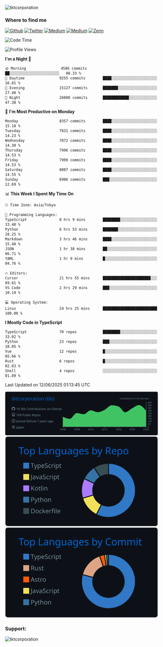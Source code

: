 <p align="left"> <img src="https://komarev.com/ghpvc/?username=tktcorporation&label=Profile%20views&color=0e75b6&style=flat" alt="tktcorporation" /> </p>

<h3>Where to find me</h3>
<p>
<a href="https://github.com/tktcorporation" target="_blank"><img alt="Github" src="https://img.shields.io/badge/GitHub-%2312100E.svg?&style=for-the-badge&logo=Github&logoColor=white" /></a>
<a href="https://twitter.com/tktcorporation" target="_blank"><img alt="Twitter" src="https://img.shields.io/badge/twitter-%231DA1F2.svg?&style=for-the-badge&logo=twitter&logoColor=white" /></a>
<a href="https://www.linkedin.com/in/tktcorporation" target="_blank"><img alt="Medium" src="https://img.shields.io/badge/linkdin-0a66c2.svg?&style=for-the-badge&logo=linkedin&logoColor=white" /></a>
<a href="https://qiita.com/tktcorporation" target="_blank"><img alt="Medium" src="https://img.shields.io/badge/qiita-55C500.svg?&style=for-the-badge&logo=qiita&logoColor=white" /></a>
<a href="https://zenn.dev/tktcorporation" target="_blank"><img alt="Zenn" src="https://img.shields.io/badge/Zenn-3EA8FF.svg?&style=for-the-badge&logo=Zenn&logoColor=white" /></a>
</p>
  
<!--START_SECTION:waka-->
![Code Time](http://img.shields.io/badge/Code%20Time-2%2C449%20hrs%2042%20mins-blue)

![Profile Views](http://img.shields.io/badge/Profile%20Views-1-blue)

**I'm a Night 🦉** 

```text
🌞 Morning                4586 commits        ██░░░░░░░░░░░░░░░░░░░░░░░   08.33 % 
🌆 Daytime                9255 commits        ████░░░░░░░░░░░░░░░░░░░░░   16.81 % 
🌃 Evening                15127 commits       ███████░░░░░░░░░░░░░░░░░░   27.48 % 
🌙 Night                  26080 commits       ████████████░░░░░░░░░░░░░   47.38 % 
```
📅 **I'm Most Productive on Monday** 

```text
Monday                   8357 commits        ████░░░░░░░░░░░░░░░░░░░░░   15.18 % 
Tuesday                  7831 commits        ████░░░░░░░░░░░░░░░░░░░░░   14.23 % 
Wednesday                7872 commits        ████░░░░░░░░░░░░░░░░░░░░░   14.30 % 
Thursday                 7996 commits        ████░░░░░░░░░░░░░░░░░░░░░   14.53 % 
Friday                   7999 commits        ████░░░░░░░░░░░░░░░░░░░░░   14.53 % 
Saturday                 8007 commits        ████░░░░░░░░░░░░░░░░░░░░░   14.55 % 
Sunday                   6986 commits        ███░░░░░░░░░░░░░░░░░░░░░░   12.69 % 
```


📊 **This Week I Spent My Time On** 

```text
🕑︎ Time Zone: Asia/Tokyo

💬 Programming Languages: 
TypeScript               8 hrs 9 mins        ████████░░░░░░░░░░░░░░░░░   33.40 % 
Python                   6 hrs 53 mins       ███████░░░░░░░░░░░░░░░░░░   28.25 % 
Markdown                 3 hrs 46 mins       ████░░░░░░░░░░░░░░░░░░░░░   15.48 % 
JSON                     1 hr 38 mins        ██░░░░░░░░░░░░░░░░░░░░░░░   06.71 % 
YAML                     1 hr 9 mins         █░░░░░░░░░░░░░░░░░░░░░░░░   04.76 % 

🔥 Editors: 
Cursor                   21 hrs 55 mins      ██████████████████████░░░   89.81 % 
VS Code                  2 hrs 29 mins       ███░░░░░░░░░░░░░░░░░░░░░░   10.19 % 

💻 Operating System: 
Linux                    24 hrs 25 mins      █████████████████████████   100.00 % 
```

**I Mostly Code in TypeScript** 

```text
TypeScript               70 repos            ████████░░░░░░░░░░░░░░░░░   33.02 % 
Python                   23 repos            ███░░░░░░░░░░░░░░░░░░░░░░   10.85 % 
Vue                      12 repos            █░░░░░░░░░░░░░░░░░░░░░░░░   05.66 % 
Rust                     6 repos             █░░░░░░░░░░░░░░░░░░░░░░░░   02.83 % 
Shell                    4 repos             ░░░░░░░░░░░░░░░░░░░░░░░░░   01.89 % 
```




 Last Updated on 12/06/2025 01:13:45 UTC
<!--END_SECTION:waka-->

[![](https://raw.githubusercontent.com/tktcorporation/tktcorporation/master/profile-summary-card-output/github_dark/0-profile-details.svg)](https://github.com/vn7n24fzkq/github-profile-summary-cards)
[![](https://raw.githubusercontent.com/tktcorporation/tktcorporation/master/profile-summary-card-output/github_dark/1-repos-per-language.svg)](https://github.com/vn7n24fzkq/github-profile-summary-cards) [![](https://raw.githubusercontent.com/tktcorporation/tktcorporation/master/profile-summary-card-output/github_dark/2-most-commit-language.svg)](https://github.com/vn7n24fzkq/github-profile-summary-cards)

<h3 align="left">Support:</h3>
<p><a href="https://www.buymeacoffee.com/tktcorporation"> <img align="left" src="https://cdn.buymeacoffee.com/buttons/v2/default-yellow.png" height="50" width="210" alt="tktcorporation" /></a></p><br><br>
